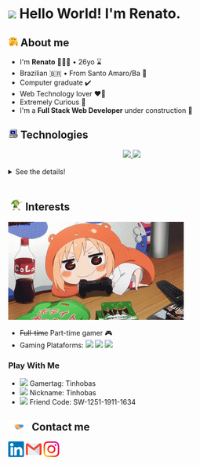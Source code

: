 
# <img src="https://github.com/TheDudeThatCode/TheDudeThatCode/blob/master/Assets/Hi.gif" height="20px"> Hello World! I'm Renato.

## <img alt="GIF" src="assets/hmm.gif" height="20vw" /> About me

- I'm <b>Renato</b> 🙇🏻‍♂️ • 26yo ⌛
- Brazilian 🇧🇷 • From Santo Amaro/Ba 📍
- Computer graduate ✔️
- Web Technology lover ❤️‍🔥
- Extremely Curious 🤔
- I'm a <b>Full Stack Web Developer</b> under construction 🚧

## <img alt="GIF" src="assets/computer.gif" height="20vw" /> Technologies

<div align="center">
<a href="https://github.com/ReBastos">
<img height="150em" src="https://github-readme-stats.vercel.app/api?username=rebastos&show_icons=true&theme=ayu-mirage&include_all_commits=true&count_private=true"/>
</a>
<a href="https://github.com/ReBastos">
<img height="150em" src="https://github-readme-stats.vercel.app/api/top-langs/?username=rebastos&layout=compact&langs_count=7&theme=ayu-mirage&include_all_commits=true&count_private=tru"/>
 </a>
</div>

<br>

<details>
 <summary>See the details!</summary>
 

 
 
<div align="center">
 
   Front-End Technologies
------------ 
 
 Languages/Frameworks | Habilities/Content
------------ | --------------
<img height="30em" src="https://img.shields.io/badge/HTML5-E34F26?style=for-the-badge&logo=html5&logoColor=white"> | Structure • Text • Fonts • Lists • Links • Images • Tables • Forms
<img height="30em" src="https://img.shields.io/badge/CSS3-1572B6?style=for-the-badge&logo=css3&logoColor=white"> | Text • Color • Flex-box • Lists • Tables • Forms • Using Internal/External • Inheritance • Selectors
<img height="30em" src="https://img.shields.io/badge/Sass-CC6699?style=for-the-badge&logo=sass&logoColor=white"> | Syntax • Variables • @Mixins • @Include • @Use
<img height="30em" src="https://img.shields.io/badge/JavaScript-F7DF1E?style=for-the-badge&logo=javascript&logoColor=black"> | Functions • DOM Manipulation • Selectors • Events • JSON • LocalStorage • Class • Closure • Polymorphism • Arrow Functions • Module • Promises • Async/Await • Spread/Rest • Array Functions • API
<img height="30em" src="https://img.shields.io/badge/React-20232A?style=for-the-badge&logo=react&logoColor=61DAFB"> | Components • Props • PropTypes • Controlled Components • useState • useEffect • Routes • useContext • Styled Components 💅
 
 
 </div>
 
  Back-End Technologies
------------ 
 Languages/Frameworks | Habilities/Content
------------ | --------------
<img height="30em" src="https://img.shields.io/badge/C%23-239120?style=for-the-badge&logo=c-sharp&logoColor=white"> | Class • Objects • Methods • Attributes • Modifiers • Closure • Polymorphism • Constructors • Interfaces • Linq • Try/Catch
 <img height="30em" src="https://img.shields.io/badge/PostgreSQL-316192?style=for-the-badge&logo=postgresql&logoColor=white"> | DDL Commands
 
 <br>

## <img alt="GIF" src="assets/studying.gif" height="25vw" /> Learning

- Currently learning <b>.NET</b> 👨‍💻

Languages/Frameworks | Content
------------ | --------------
 <img height="30em" src="https://img.shields.io/badge/.NET-5C2D91?style=for-the-badge&logo=.net&logoColor=white"> | Web API

</details>

<br>

 ## <img alt="GIF" src="assets/link.png" width="30vw" /> Interests
 
 <img src="assets/gamer.gif" height="200px" >
 
 - <strike>Full-time</strike> Part-time gamer 🎮 
 - Gaming Plataforms: <img height="20em" src="https://img.shields.io/badge/Nintendo_Switch-E60012?style=for-the-badge&logo=nintendo-switch&logoColor=white"> <img height="20em" src="https://img.shields.io/badge/Nintendo_3DS-D12228?style=for-the-badge&logo=nintendo-3ds&logoColor=white"> <img height="20em" src="https://img.shields.io/badge/Xbox-107C10?style=for-the-badge&logo=xbox&logoColor=white">
 
 
  
 
 
 ### Play With Me
 
 - <img height="20em" src="https://img.shields.io/badge/Xbox-107C10?style=for-the-badge&logo=xbox&logoColor=white"> Gamertag: Tinhobas
 - <img height="20em" src="https://img.shields.io/badge/Riot_Games-D32936?style=for-the-badge&logo=riot-games&logoColor=white"> Nickname: Tinhobas
 - <img height="20em" src="https://img.shields.io/badge/Nintendo_Switch-E60012?style=for-the-badge&logo=nintendo-switch&logoColor=white"> Friend Code: SW-1251-1911-1634

 
 ## <img src="assets/Handshake.gif" height="20px"> Contact me
 
 [<img src="assets/Linkedin.svg" alt="Linkedin Logo" width="32">](https://www.linkedin.com/in/rebastos/)
 [<img src="assets/Gmail.svg" alt="Gmail logo" height="32">](mailto:renato.bastos96@gmail.com)
 [<img src="assets/Instagram.svg" alt="instagram logo" width="32">](https://www.instagram.com/tinhobas/)
 
